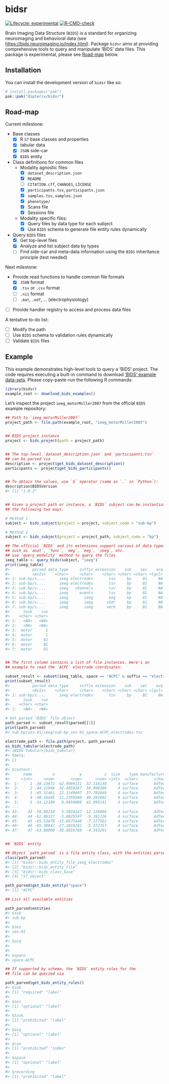 
<!-- README.md is generated from README.Rmd. Please edit that file -->

# bidsr

<!-- badges: start -->

[![Lifecycle:
experimental](https://img.shields.io/badge/lifecycle-experimental-orange.svg)](https://lifecycle.r-lib.org/articles/stages.html#experimental)
[![R-CMD-check](https://github.com/dipterix/bidsr/actions/workflows/R-CMD-check.yaml/badge.svg)](https://github.com/dipterix/bidsr/actions/workflows/R-CMD-check.yaml)
<!-- badges: end -->

Brain Imaging Data Structure (`BIDS`) is a standard for organizing
neuroimaging and behavioral data (see
<https://bids.neuroimaging.io/index.html>). Package `bidsr` aims at
providing comprehensive tools to query and manipulate ‘BIDS’ data files.
This package is experimental, please see [Road-map](#road-map) below.

## Installation

You can install the development version of `bidsr` like so:

``` r
# install.packages("pak")
pak::pak("dipterix/bidsr")
```

## Road-map

Current milestone:

- Base classes
  - [x] R `S7` base classes and properties
  - [x] tabular data
  - [x] `JSON` side-car
  - [x] `BIDS` entity
- Class definitions for common files
  - Modality agnostic files:
    - [x] `dataset_description.json`
    - [x] `README`
    - [ ] `CITATION.cff`, `CHANGES`, `LICENSE`
    - [x] `participants.tsv`, `participants.json`
    - [x] `samples.tsv`, `samples.json`
    - [x] `phenotype/`
    - [x] Scans file
    - [x] Sessions file
  - Modality specific files:
    - [x] Query files by data type for each subject
    - [x] Use `BIDS` schema to generate file entity rules dynamically
- Query `BIDS` files
  - [x] Get top-level files
  - [x] Analyze and list subject data by types
  - [ ] Find side-car and meta-data information using the `BIDS`
    inheritance principle (test needed)

Next milestone:

- Provide read functions to handle common file formats
  - [x] `JSON` format
  - [x] `.tsv` or `.csv` format
  - [ ] `.nii` format
  - [ ] `.mat`, `.edf`, … (electrophysiology)
- [ ] Provide handler registry to access and process data files

A tentative to-do list:

- [ ] Modify the path
- [ ] Use `BIDS` schema to validation rules dynamically
- [ ] Validate `BIDS` files

## Example

This example demonstrates high-level tools to query a ‘BIDS’ project.
The code requires executing a built-in command to download [‘BIDS’
example data-sets](https://github.com/bids-standard/bids-examples).
Please copy-paste-run the following R commands:

``` r
library(bidsr)
example_root <- download_bids_examples()
```

Let’s inspect the project `ieeg_motorMiller2007` from the official
`BIDS` example repository:

``` r
## Path to `ieeg_motorMiller2007`
project_path <- file.path(example_root, "ieeg_motorMiller2007")


## BIDS project instance
project <- bids_project(path = project_path)


## The top-level `dataset_description.json` and `participants.tsv` 
## can be parsed via
description <- project$get_bids_dataset_description()
participants <- project$get_bids_participants()


## To obtain the values, use `$` operator (same as `.` in `Python`):
description$BIDSVersion
#> [1] "1.0.2"


## Given a project path or instance, a `BIDS` subject can be instantiated via 
## the following two ways. 

# Method 1
subject <- bids_subject(project = project, subject_code = "sub-bp")

# Method 2
subject <- bids_subject(project = project_path, subject_code = "bp")

## The official `BIDS` and its extensions support various of data types, 
## such as `anat`, `func`, `meg`, `eeg`, `ieeg`, etc. 
## use `query_modality` method to query the files
ieeg_table <- query_bids(subject, "ieeg")
print(ieeg_table)
#>          parsed data_type     suffix extension    sub    ses    acq     space
#>          <AsIs>    <char>     <char>    <char> <char> <char> <lgcl>    <char>
#> 1: sub-bp/s....      ieeg electrodes       tsv     bp     01     NA      ACPC
#> 2: sub-bp/s....      ieeg electrodes       tsv     bp     01     NA Talairach
#> 3: sub-bp/s....      ieeg   channels       tsv     bp     01     NA      <NA>
#> 4: sub-bp/s....      ieeg     events       tsv     bp     01     NA      <NA>
#> 5: sub-bp/s....      ieeg       ieeg       eeg     bp     01     NA      <NA>
#> 6: sub-bp/s....      ieeg       ieeg      vhdr     bp     01     NA      <NA>
#> 7: sub-bp/s....      ieeg       ieeg      vmrk     bp     01     NA      <NA>
#>      task    run
#>    <char> <char>
#> 1:   <NA>   <NA>
#> 2:   <NA>   <NA>
#> 3:  motor      1
#> 4:  motor      1
#> 5:  motor     01
#> 6:  motor     01
#> 7:  motor     01


## The first column contains a list of file instances. Here's an 
## example to read the `ACPC` electrode coordinates:

subset_result <- subset(ieeg_table, space == "ACPC" & suffix == "electrodes")
print(subset_result)
#>          parsed data_type     suffix extension    sub    ses    acq  space
#>          <AsIs>    <char>     <char>    <char> <char> <char> <lgcl> <char>
#> 1: sub-bp/s....      ieeg electrodes       tsv     bp     01     NA   ACPC
#>      task    run
#>    <char> <char>
#> 1:   <NA>   <NA>

# Get parsed 'BIDS' file object
path_parsed <- subset_result$parsed[[1]]
print(path_parsed)
#> sub-bp/ses-01/ieeg/sub-bp_ses-01_space-ACPC_electrodes.tsv

electrode_path <- file.path(project, path_parsed)
as_bids_tabular(electrode_path)
#> <BIDS Tabular>[bids_tabular]
#> $meta:
#> {}
#> 
#> $content:
#>      name         x           y          z  size    type manufacturer
#>     <int>     <num>       <num>      <num> <int>  <char>       <char>
#>  1:     1 -38.23672  42.9909111  32.116130     4 surface       AdTech
#>  2:     2 -44.21946  32.4059267  34.909389     4 surface       AdTech
#>  3:     3 -45.31461  22.1149697  37.702649     4 surface       AdTech
#>  4:     4 -48.16445  11.2359580  40.201882     4 surface       AdTech
#>  5:     5 -54.12109   0.9450009  42.995141     4 surface       AdTech
#> ---                                                                  
#> 43:    43 -58.09218   5.5024247 -12.134986     4 surface       AdTech
#> 44:    44 -62.06327  -5.0825597  -9.341726     4 surface       AdTech
#> 45:    45 -65.52670 -15.6675440  -7.577562     4 surface       AdTech
#> 46:    46 -65.38842 -27.2816241  -5.372357     4 surface       AdTech
#> 47:    47 -63.00000 -38.6016769  -4.343261     4 surface       AdTech


## `BIDS` entity

## Object `path_parsed` is a file entity class, with the entities parsed
class(path_parsed)
#> [1] "bidsr::bids_entity_file_ieeg_electrodes"
#> [2] "bidsr::bids_entity_file"                
#> [3] "bidsr::bids_class_base"                 
#> [4] "S7_object"

path_parsed$get_bids_entity("space")
#> [1] "ACPC"

## List all available entities

path_parsed$entities
#> $sub
#> sub-bp
#> 
#> $ses
#> ses-01
#> 
#> $acq
#> 
#> 
#> $space
#> space-ACPC

## If supported by schema, the `BIDS` entity rules for the 
## file can be queried via

path_parsed$get_bids_entity_rules()
#> $sub
#> [1] "required" "label"   
#> 
#> $ses
#> [1] "optional" "label"   
#> 
#> $task
#> [1] "prohibited" "label"     
#> 
#> $acq
#> [1] "optional" "label"   
#> 
#> $run
#> [1] "prohibited" "index"     
#> 
#> $space
#> [1] "optional" "label"   
#> 
#> $recording
#> [1] "prohibited" "label"
```
